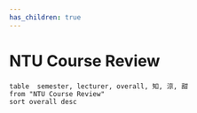 ```yaml
---
has_children: true
---
```

# NTU Course Review

```dataview
table  semester, lecturer, overall, 知, 涼, 甜
from "NTU Course Review"
sort overall desc
```